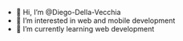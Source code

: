 - 👋 Hi, I’m @Diego-Della-Vecchia
- 👀 I’m interested in web and mobile development
- 🌱 I’m currently learning web development

<!---
Diego-Della-Vecchia/Diego-Della-Vecchia is a ✨ special ✨ repository because its `README.md` (this file) appears on your GitHub profile.
You can click the Preview link to take a look at your changes.
--->
